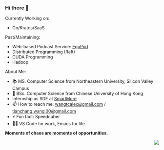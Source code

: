 ### Hi there 👋

<!--
**chang2000/chang2000** is a ✨ _special_ ✨ repository because its `README.md` (this file) appears on your GitHub profile.


-->

Currently Working on:
- Go/Kratos/SaaS

Past/Maintaining:
- Web-based Podcast Service: [EgoPod](http://www.egopod.xyz)
- Distributed Programming (Raft)
- CUDA Programming
- Hadoop


About Me:
- 📚 MS. Computer Science from Northeastern University, Silicon Valley Campus
- 🔭 BSc. Computer Science from Chinese University of Hong Kong
- Internship as SDE at [SmartMore](https://en.smartmore.com/)
- 📫 How to reach me: wangtcalex@gmail.com / tianchang.wang.00@gmail.com
- ⚡ Fun fact: Speedcuber
- 👨‍💻 VS Code for work, Emacs for life.

**Moments of chaos are moments of opportunities.**


<a href="#">
    <img align="right" src="https://github-readme-stats.vercel.app/api?username=chang2000&show_icons=true">
</a>
